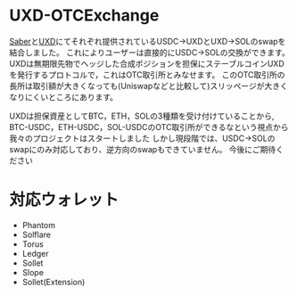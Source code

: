 # UXD-OTCExchange
[Saber](https://app.saber.so/#/swap)と[UXD](https://uxd.fi/)にてそれぞれ提供されているUSDC→UXDとUXD→SOLのswapを結合しました。
これによりユーザーは直接的にUSDC→SOLの交換ができます。
UXDは無期限先物でヘッジした合成ポジションを担保にステーブルコインUXDを発行するプロトコルで，これはOTC取引所とみなせます。
このOTC取引所の長所は取引額が大きくなっても(Uniswapなどと比較して)スリッページが大きくなりにくいところにあります。

UXDは担保資産としてBTC，ETH，SOLの3種類を受け付けていることから, BTC-USDC，ETH-USDC，SOL-USDCのOTC取引所ができるなという視点から我々のプロジェクトはスタートしました
しかし現段階では、USDC→SOLのswapにのみ対応しており、逆方向のswapもできていません。
今後にご期待ください


# 対応ウォレット
- Phantom
- Solflare
- Torus
- Ledger
- Sollet
- Slope
- Sollet(Extension)